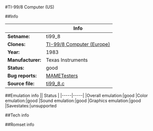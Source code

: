 #TI-99/8 Computer (US)

##Info

||Info|
|-----|-----|
|**Setname:**|ti99_8
|**Clones:**|[TI-99/8 Computer (Europe)](ti99_8e.md)
|**Year:**|1983
|**Manufacturer:**|Texas Instruments
|**Status:**|good
|**Bug reports:**|[MAMETesters](http://mametesters.org/view_all_set.php?type=1&temporary=y&search=ti99_8.c)
|**Source file:**|[ti99_8.c](https://github.com/mamedev/mame/blob/master/src/mess/drivers/ti99_8.c)

##Emulation info
|| Status |
|-----|-----|
|Overall emulation:|good
|Color emulation:|good
|Sound emulation:|good
|Graphics emulation:|good
|Savestates:|unsupported

##Tech info

##Romset info

<!--- START OF EDITED COMMENT DO NOT TOUCH TEXT ABOVE-->
